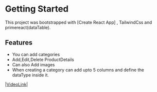 # Getting Started 
This project was bootstrapped with [Create React App] , TailwindCss and primereact(dataTable).



## Features
 - You can add categories
 - Add,Edit,Delete ProductDetails
 - Can also Add images
 - When creating a category can add upto 5 columns and define the dataType inside it.

 |[VideoLink](https://www.loom.com/share/d7aca5c25af24fb18dc3d39da84bc989?sid=0ab0c91f-3038-483c-8c4b-99e199d9b86a)|
 
 
 

 
